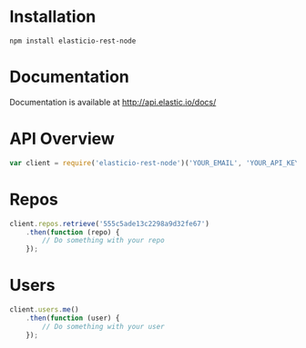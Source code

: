 # Installation

``npm install elasticio-rest-node``

# Documentation

Documentation is available at http://api.elastic.io/docs/

# API Overview



````js
var client = require('elasticio-rest-node')('YOUR_EMAIL', 'YOUR_API_KEY');
````



# Repos

````js
client.repos.retrieve('555c5ade13c2298a9d32fe67')
    .then(function (repo) {
        // Do something with your repo
    });
````


# Users

````js
client.users.me()
    .then(function (user) {
        // Do something with your user
    });
````

